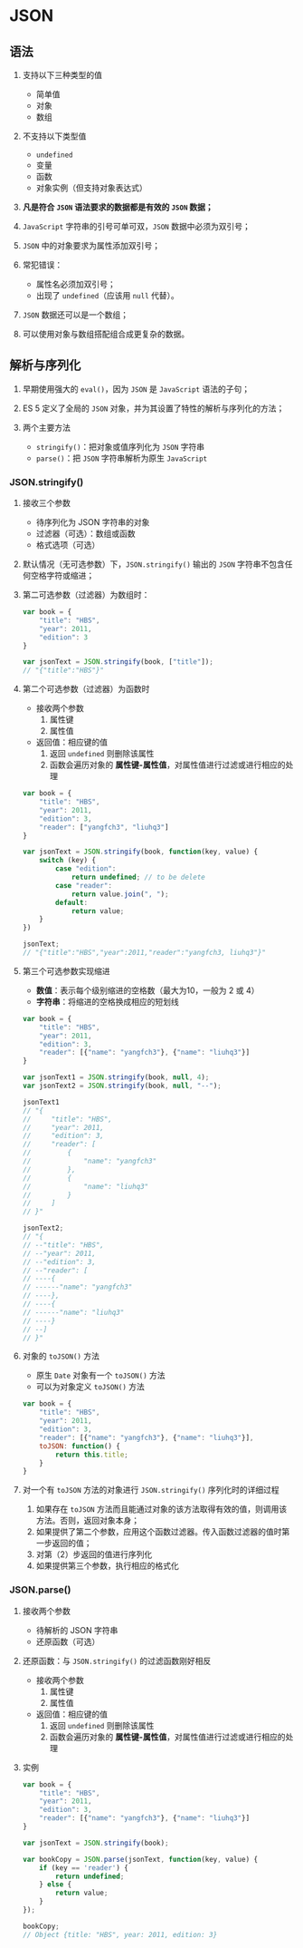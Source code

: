 # JSON

## 语法
1. 支持以下三种类型的值
    * 简单值
    * 对象
    * 数组

2. 不支持以下类型值
    * `undefined`
    * 变量
    * 函数
    * 对象实例（但支持对象表达式）

3. **凡是符合 `JSON` 语法要求的数据都是有效的 `JSON` 数据；**

4. `JavaScript` 字符串的引号可单可双，`JSON` 数据中必须为双引号；

5. `JSON` 中的对象要求为属性添加双引号；

6. 常犯错误：
    * 属性名必须加双引号；
    * 出现了 `undefined`（应该用 `null` 代替）。

7. `JSON` 数据还可以是一个数组；

8. 可以使用对象与数组搭配组合成更复杂的数据。

## 解析与序列化
1. 早期使用强大的 `eval()`，因为 `JSON` 是 `JavaScript` 语法的子句；

2. ES 5 定义了全局的 `JSON` 对象，并为其设置了特性的解析与序列化的方法；

3. 两个主要方法
    * `stringify()`：把对象或值序列化为 `JSON` 字符串
    * `parse()`：把 `JSON` 字符串解析为原生 `JavaScript`

### JSON.stringify()
1. 接收三个参数
    * 待序列化为 JSON 字符串的对象
    * 过滤器（可选）：数组或函数
    * 格式选项（可选）

2. 默认情况（无可选参数）下，`JSON.stringify()` 输出的 `JSON` 字符串不包含任何空格字符或缩进；

3. 第二可选参数（过滤器）为数组时：
    ```javascript
    var book = {
        "title": "HBS",
        "year": 2011,
        "edition": 3
    }

    var jsonText = JSON.stringify(book, ["title"]);
    // "{"title":"HBS"}"
    ```

4. 第二个可选参数（过滤器）为函数时
    * 接收两个参数
        1. 属性键
        2. 属性值
    * 返回值：相应键的值
        1. 返回 `undefined` 则删除该属性
        2. 函数会遍历对象的 **属性键-属性值**，对属性值进行过滤或进行相应的处理

    ```javascript
    var book = {
        "title": "HBS",
        "year": 2011,
        "edition": 3,
        "reader": ["yangfch3", "liuhq3"]
    }

    var jsonText = JSON.stringify(book, function(key, value) {
        switch (key) {
            case "edition":
                return undefined; // to be delete
            case "reader":
                return value.join(", ");
            default:
                return value;
        }
    })

    jsonText;
    // "{"title":"HBS","year":2011,"reader":"yangfch3, liuhq3"}"
    ```

5. 第三个可选参数实现缩进
    * **数值**：表示每个级别缩进的空格数（最大为10，一般为 2 或 4）
    * **字符串**：将缩进的空格换成相应的短划线

    ```javascript
    var book = {
        "title": "HBS",
        "year": 2011,
        "edition": 3,
        "reader": [{"name": "yangfch3"}, {"name": "liuhq3"}]
    }

    var jsonText1 = JSON.stringify(book, null, 4);
    var jsonText2 = JSON.stringify(book, null, "--");

    jsonText1
    // "{
    //     "title": "HBS",
    //     "year": 2011,
    //     "edition": 3,
    //     "reader": [
    //         {
    //             "name": "yangfch3"
    //         },
    //         {
    //             "name": "liuhq3"
    //         }
    //     ]
    // }"

    jsonText2;
    // "{
    // --"title": "HBS",
    // --"year": 2011,
    // --"edition": 3,
    // --"reader": [
    // ----{
    // ------"name": "yangfch3"
    // ----},
    // ----{
    // ------"name": "liuhq3"
    // ----}
    // --]
    // }"
    ```

6. 对象的 `toJSON()` 方法
    * 原生 `Date` 对象有一个 `toJSON()` 方法
    * 可以为对象定义 `toJSON()` 方法

    ```javascript
    var book = {
        "title": "HBS",
        "year": 2011,
        "edition": 3,
        "reader": [{"name": "yangfch3"}, {"name": "liuhq3"}],
        toJSON: function() {
            return this.title;
        }
    }
    ```

7. 对一个有 `toJSON` 方法的对象进行 `JSON.stringify()` 序列化时的详细过程
    1. 如果存在 `toJSON` 方法而且能通过对象的该方法取得有效的值，则调用该方法。否则，返回对象本身；
    2. 如果提供了第二个参数，应用这个函数过滤器。传入函数过滤器的值时第一步返回的值；
    3. 对第（2）步返回的值进行序列化
    4. 如果提供第三个参数，执行相应的格式化

### JSON.parse()
1. 接收两个参数
    * 待解析的 JSON 字符串
    * 还原函数（可选）

2. 还原函数：与 `JSON.stringify()` 的过滤函数刚好相反
    * 接收两个参数
        1. 属性键
        2. 属性值
    * 返回值：相应键的值
        1. 返回 `undefined` 则删除该属性
        2. 函数会遍历对象的 **属性键-属性值**，对属性值进行过滤或进行相应的处理

3. 实例
    ```javascript
    var book = {
        "title": "HBS",
        "year": 2011,
        "edition": 3,
        "reader": [{"name": "yangfch3"}, {"name": "liuhq3"}]
    }

    var jsonText = JSON.stringify(book);

    var bookCopy = JSON.parse(jsonText, function(key, value) {
        if (key == 'reader') {
            return undefined;
        } else {
            return value;
        }
    });

    bookCopy;
    // Object {title: "HBS", year: 2011, edition: 3}
    ```
